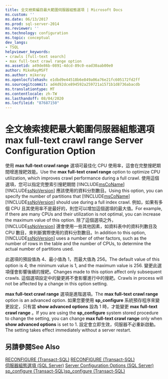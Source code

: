 ```yaml
---
title: 全文檢索編目最大範圍伺服器組態選項 | Microsoft Docs
ms.custom: ''
ms.date: 06/13/2017
ms.prod: sql-server-2014
ms.reviewer: ''
ms.technology: configuration
ms.topic: conceptual
dev_langs:
- TSQL
helpviewer_keywords:
- crawls [full-text search]
- max full-text crawl range option
ms.assetid: a49de86b-0891-4dcd-89c0-ead30aab00e0
author: MikeRayMSFT
ms.author: mikeray
ms.openlocfilehash: e1dbd9e44518b6e849a06a76e21fc605172fd2ff
ms.sourcegitcommit: ad4d92dce894592a259721a1571b1d8736abacdb
ms.translationtype: MT
ms.contentlocale: zh-TW
ms.lasthandoff: 08/04/2020
ms.locfileid: "87687150"
---
```

# <a name="max-full-text-crawl-range-server-configuration-option"></a><span data-ttu-id="fe56d-102">全文檢索搜耙最大範圍伺服器組態選項</span><span class="sxs-lookup"><span data-stu-id="fe56d-102">max full-text crawl range Server Configuration Option</span></span>
  <span data-ttu-id="fe56d-103">使用 **max full-text crawl range** 選項可最佳化 CPU 使用率，這會在完整搜耙期間增進搜耙效能。</span><span class="sxs-lookup"><span data-stu-id="fe56d-103">Use the **max full-text crawl range** option to optimize CPU utilization, which improves crawl performance during a full crawl.</span></span> <span data-ttu-id="fe56d-104">使用這個選項，您可以指定完整索引搜耙期間 [!INCLUDE[msCoName](../../includes/msconame-md.md)] [!INCLUDE[ssNoVersion](../../includes/ssnoversion-md.md)] 應該使用的資料分割數目。</span><span class="sxs-lookup"><span data-stu-id="fe56d-104">Using this option, you can specify the number of partitions that [!INCLUDE[msCoName](../../includes/msconame-md.md)] [!INCLUDE[ssNoVersion](../../includes/ssnoversion-md.md)] should use during a full index crawl.</span></span> <span data-ttu-id="fe56d-105">例如，如果有多個 CPU 且其使用率不是最好的，則您可以增加這個選項的最大值。</span><span class="sxs-lookup"><span data-stu-id="fe56d-105">For example, if there are many CPUs and their utilization is not optimal, you can increase the maximum value of this option.</span></span> <span data-ttu-id="fe56d-106">除了這個選項之外， [!INCLUDE[ssNoVersion](../../includes/ssnoversion-md.md)] 還會使用一些其他因素，如資料表中的資料列數目及 CPU 數目，來判斷實際使用的資料分割數目。</span><span class="sxs-lookup"><span data-stu-id="fe56d-106">In addition to this option, [!INCLUDE[ssNoVersion](../../includes/ssnoversion-md.md)] uses a number of other factors, such as the number of rows in the table and the number of CPUs, to determine the actual number of partitions used.</span></span>  
  
 <span data-ttu-id="fe56d-107">此選項的預設值為 4、最小值為 1，而最大值為 256。</span><span class="sxs-lookup"><span data-stu-id="fe56d-107">The default value of this option is 4; the minimum value is 1, and the maximum value is 256.</span></span> <span data-ttu-id="fe56d-108">變更此選項僅會影響後續的搜耙。</span><span class="sxs-lookup"><span data-stu-id="fe56d-108">Changes made to this option affect only subsequent crawls.</span></span> <span data-ttu-id="fe56d-109">這個選項設定中的變更將不會影響進行中的搜耙。</span><span class="sxs-lookup"><span data-stu-id="fe56d-109">Crawls in process will not be affected by a change in this option setting.</span></span>  
  
 <span data-ttu-id="fe56d-110">**max full-text crawl range** 選項是進階選項。</span><span class="sxs-lookup"><span data-stu-id="fe56d-110">The **max full-text crawl range** option is an advanced option.</span></span> <span data-ttu-id="fe56d-111">如果您要使用 **sp_configure** 系統預存程序來變更設定，只有當 **show advanced options** 設為 1 時，才能變更 **max full-text crawl range** 。</span><span class="sxs-lookup"><span data-stu-id="fe56d-111">If you are using the **sp_configure** system stored procedure to change the setting, you can change **max full-text crawl range** only when **show advanced options** is set to 1.</span></span> <span data-ttu-id="fe56d-112">設定會立即生效，伺服器不必重新啟動。</span><span class="sxs-lookup"><span data-stu-id="fe56d-112">The setting takes effect immediately without a server restart.</span></span>  
  
## <a name="see-also"></a><span data-ttu-id="fe56d-113">另請參閱</span><span class="sxs-lookup"><span data-stu-id="fe56d-113">See Also</span></span>  
 <span data-ttu-id="fe56d-114">[RECONFIGURE &#40;Transact-SQL&#41;](/sql/t-sql/language-elements/reconfigure-transact-sql) </span><span class="sxs-lookup"><span data-stu-id="fe56d-114">[RECONFIGURE &#40;Transact-SQL&#41;](/sql/t-sql/language-elements/reconfigure-transact-sql) </span></span>  
 <span data-ttu-id="fe56d-115">[伺服器組態選項 &#40;SQL Server&#41;](server-configuration-options-sql-server.md) </span><span class="sxs-lookup"><span data-stu-id="fe56d-115">[Server Configuration Options &#40;SQL Server&#41;](server-configuration-options-sql-server.md) </span></span>  
 [<span data-ttu-id="fe56d-116">sp_configure &#40;Transact-SQL&#41;</span><span class="sxs-lookup"><span data-stu-id="fe56d-116">sp_configure &#40;Transact-SQL&#41;</span></span>](/sql/relational-databases/system-stored-procedures/sp-configure-transact-sql)  
  
  
